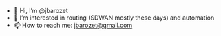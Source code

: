 - 👋 Hi, I’m @jbarozet
- 👀 I’m interested in routing (SDWAN mostly these days) and automation
- 📫 How to reach me: jbarozet@gmail.com

<!---
jbarozet/jbarozet is a ✨ special ✨ repository because its `README.md` (this file) appears on your GitHub profile.
You can click the Preview link to take a look at your changes.
--->
